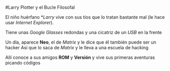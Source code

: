 #Larry Plotter y el Bucle Filosofal

El niño huérfano **Larry* vive con sus tíos que lo tratan bastante mal
(le hace usar *Internet Explorer*).

Tiene unas *Google Glasses* redondas y una cicatriz de un *USB* en la frente

Un día, aparece **Neo**, el de *Matrix* y le dice que él también puede ser un hacker
Asi que lo saca de *Matrix* y le lleva a una escuela de hacking 

Allí conoce a sus amigos **ROM** y **Versión** y vive sus primeras aventuras picando códigos
